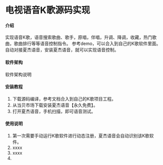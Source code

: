 # 电视语音K歌源码实现

#### 介绍
实现语音K歌，语音搜索歌曲、歌手，原唱，伴唱，升调、降调，收藏，热门歌曲，歌曲排行等等语音控制指令。
参考demo，可以合入到自己的K歌软件里面。
自动对接夏杰语音，安装夏杰语音，就可以实现语音控制。

#### 软件架构
软件架构说明


#### 安装教程

1.  下载源码编译，参考文档合入到自己的K歌项目工程。
2.  从当贝市场下载安装夏杰语音【永久免费】。
3.  打开夏杰语音，手机扫描，即可语音测试。

#### 使用说明

1.  第一次需要手动运行K歌软件进行动态注册，夏杰语音会自动识别该K歌软件。
2.  xxxx
3.  xxxx
4. 